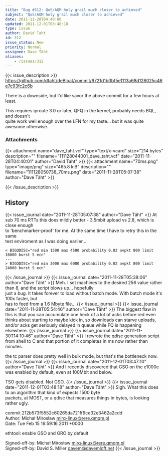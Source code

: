 ```yaml
---
title: "Bug #312: QoS/AQM holy grail much closer to achieved"
subject: "QoS/AQM holy grail much closer to achieved"
date: 2011-11-28T04:40:00
updated: 2011-12-01T03:48:18
type: issue
author: David Taht
id: 312
issue_status: New
priority: Normal
assignee: Dave Täht
aliases:
    - /issues/312
---
```


{{< issue_description >}}
https://github.com/dtaht/deBloat/commit/6721d1b0bf5e1113a68d128025c46e7c93fc2c6b

There is a downside, but I'd like savor the above commit for a few hours
at least.

This requires iproute 3.0 or later, QFQ in the kernel, probably needs
BQL, and doesn't\
quite work well enough over the LFN for my taste... but it was quite
awesome otherwise.

### Attachments
{{< attachment name="dave_taht.vcf" type="text/x-vcard" size="214 bytes" description="" filename="111128044001_dave_taht.vcf" date="2011-11-28T04:40:01" author="David Taht" >}}
{{< attachment name="70ms.png" type="image/png" size="465.8 kiB" description="" filename="111128050738_70ms.png" date="2011-11-28T05:07:38" author="Dave Täht" >}}

{{< /issue_description >}}

## History
{{< issue_journal date="2011-11-28T05:07:38" author="Dave Täht" >}}
At sub 70 ms RTTs this does mildly better - 3.5mbit upload vs 2.8, which
is close enough\
to 'benchmarker-proof' for me. At the same time I have to retry this in
the same\
test enviroment as I was doing earlier...

    < BIGQDISC="red min 1500 max 4500 probability 0.02 avpkt 800 limit 16000 burst 5 ecn"
    ---
    > BIGQDISC="red min 3000 max 6000 probability 0.02 avpkt 800 limit 24000 burst 5 ecn"
{{< /issue_journal >}}
{{< issue_journal date="2011-11-28T05:38:06" author="Dave Täht" >}}
Meh. I set machines to the desired 256 value rather than 8, and the
script blows up... hopefully\
just a bug. It takes forever to load without batch mode. With batch mode
it's 100x faster, but\
has to feed from a 1.6 Mbyte file...
{{< /issue_journal >}}
{{< issue_journal date="2011-11-28T05:54:46" author="Dave Täht" >}}
The biggest flaw in this is that you can accumulate one heck of a lot of
acks before red even thinks about starting to maybe kick in, so
downloads can starve uploads, and/or acks get seriously delayed in queue
while FQ is happening elsewhere.
{{< /issue_journal >}}
{{< issue_journal date="2011-11-30T14:10:46" author="Dave Täht" >}}
I rewrote the qdisc generation script from shell to C and that portion
of it completes in ms now rather than minutes.

the tc parser does pretty well in bulk mode, but that's the bottleneck
now.
{{< /issue_journal >}}
{{< issue_journal date="2011-12-01T03:47:10" author="Dave Täht" >}}
And I recently discovered that GSO on the e1000e was enabled by default,
even at 100Mbit and below.

TSO gets disabled. Not GSO.
{{< /issue_journal >}}
{{< issue_journal date="2011-12-01T03:48:18" author="Dave Täht" >}}
Sigh. What this does to an algorithm that kind of expects 1500 byte\
packets, at MOST, or a qdisc that measures things in bytes, is looking\
rather ugly.

commit 212b573f5552c60265da721ff9ce32e3462a2cdd\
Author: Michał Mirosław <mirq-linux@rere.qmqm.pl>\
Date: Tue Feb 15 16:59:16 2011 +0000

ethtool: enable GSO and GRO by default

Signed-off-by: Michał Mirosław <mirq-linux@rere.qmqm.pl>\
Signed-off-by: David S. Miller <davem@davemloft.net>
{{< /issue_journal >}}

